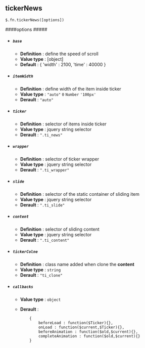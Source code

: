 ## tickerNews

`$.fn.tickerNews([options])`

####options #####

* ##### `base` #####

	+   **Definition** : define the speed of scroll
	+	**Value type** : [object]
	+   **Default** : 
			{
				'width' : 2100,
				'time' : 40000
			}

* ##### `itemWidth` 
	
	+	**Definition** : define width of the item inside ticker
	+	**Value type** : `"auto"` `0` `Number` `'100px'`
	+	**Derault** : `"auto"`

* ##### `ticker` 
	
	+	**Definition** : selector of items inside ticker
	+	**Value type** : jquery string selector
	+	**Derault** : `".ti_news"`

* ##### `wrapper` 
	
	+	**Definition** : selector of ticker wrapper
	+	**Value type** : jquery string selector
	+	**Derault** : `".ti_wrapper"`

* ##### `slide` 
	
	+	**Definition** : selector of the static container of sliding item
	+	**Value type** : jquery string selector
	+	**Derault** : `".ti_slide"`

* ##### `content` 
	
	+	**Definition** : selector of sliding content
	+	**Value type** : jquery string selector
	+	**Derault** : `".ti_content"`

* ##### `tickerColne` 
	
	+	**Definition** : class name added when clone the **content**
	+	**Value type** : `string`
	+	**Derault** : `"ti_clone"`

* ##### `callbacks` 
	
	+	**Value type** : `object`
	+	**Derault** : 

				{
					beforeLoad : function($Ticker){},
					onLoad : function($current,$Ticker){},
					beforeAnimation : function($old,$current){},
					completeAnimation : function($old,$current){}
				}